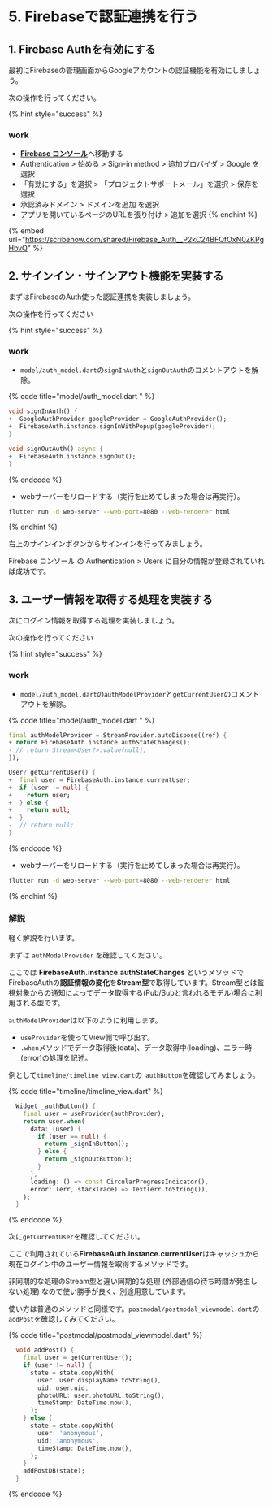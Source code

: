 # 5. Firebaseで認証連携を行う

## 1. Firebase Authを有効にする

最初にFirebaseの管理画面からGoogleアカウントの認証機能を有効にしましょう。

次の操作を行ってください。

{% hint style="success" %}
### work

* [**Firebase コンソール**](https://console.firebase.google.com)へ移動する
* Authentication > 始める > Sign-in method > 追加プロバイダ > Google を選択
* 「有効にする」を選択 > 「プロジェクトサポートメール」を選択 > 保存を選択
* 承認済みドメイン > ドメインを追加 を選択
* アプリを開いているページのURLを張り付け > 追加を選択
{% endhint %}

{% embed url="https://scribehow.com/shared/Firebase_Auth__P2kC24BFQfOxN0ZKPgHbvQ" %}

## 2. サインイン・サインアウト機能を実装する

まずはFirebaseのAuth使った認証連携を実装しましょう。

次の操作を行ってください

{% hint style="success" %}
### work

* `model/auth_model.dart`の`signInAuth`と`signOutAuth`のコメントアウトを解除。

{% code title="model/auth_model.dart " %}
```dart
void signInAuth() {
+  GoogleAuthProvider googleProvider = GoogleAuthProvider();
+  FirebaseAuth.instance.signInWithPopup(googleProvider);
}

void signOutAuth() async {
+  FirebaseAuth.instance.signOut();
}
```
{% endcode %}



* webサーバーをリロードする（実行を止めてしまった場合は再実行）。

```bash
flutter run -d web-server --web-port=8080 --web-renderer html
```
{% endhint %}

右上のサインインボタンからサインインを行ってみましょう。

Firebase コンソール の Authentication > Users に自分の情報が登録されていれば成功です。

## 3. ユーザー情報を取得する処理を実装する

次にログイン情報を取得する処理を実装しましょう。

次の操作を行ってください

{% hint style="success" %}
### work

* `model/auth_model.dart`の`authModelProvider`と`getCurrentUser`のコメントアウトを解除。

{% code title="model/auth_model.dart " %}
```dart
final authModelProvider = StreamProvider.autoDispose((ref) {
+ return FirebaseAuth.instance.authStateChanges();
- // return Stream<User?>.value(null);
});

User? getCurrentUser() {
+  final user = FirebaseAuth.instance.currentUser;
+  if (user != null) {
+    return user;
+  } else {
+    return null;
+  }
-  // return null;
}
```
{% endcode %}

* webサーバーをリロードする（実行を止めてしまった場合は再実行）。

```bash
flutter run -d web-server --web-port=8080 --web-renderer html
```
{% endhint %}

### 解説

軽く解説を行います。

まずは `authModelProvider` を確認してください。

ここでは **FirebaseAuth.instance.authStateChanges** というメソッドでFirebaseAuthの**認証情報の変化**を**Stream型**で取得しています。Stream型とは監視対象からの通知によってデータ取得する(Pub/Subと言われるモデル)場合に利用される型です。

`authModelProvider`は以下のように利用します。

* `useProvider`を使ってView側で呼び出す。
* `.when`メソッドでデータ取得後(data)、データ取得中(loading)、エラー時(error)の処理を記述。

例として`timeline/timeline_view.dart`の`_authButton`を確認してみましょう。

{% code title="timeline/timeline_view.dart" %}
```dart
  Widget _authButton() {
    final user = useProvider(authProvider);
    return user.when(
      data: (user) {
        if (user == null) {
          return _signInButton();
        } else {
          return _signOutButton();
        }
      },
      loading: () => const CircularProgressIndicator(),
      error: (err, stackTrace) => Text(err.toString()),
    );
  }
```
{% endcode %}

次に`getCurrentUser`を確認してください。

ここで利用されている**FirebaseAuth.instance.currentUser**はキャッシュから現在ログイン中のユーザー情報を取得するメソッドです。

非同期的な処理のStream型と違い同期的な処理 (外部通信の待ち時間が発生しない処理) なので使い勝手が良く、別途用意しています。

使い方は普通のメソッドと同様です。`postmodal/postmodal_viewmodel.dart`の`addPost`を確認してみてください。

{% code title="postmodal/postmodal_viewmodel.dart" %}
```dart
  void addPost() {
    final user = getCurrentUser();
    if (user != null) {
      state = state.copyWith(
        user: user.displayName.toString(),
        uid: user.uid,
        photoURL: user.photoURL.toString(),
        timeStamp: DateTime.now(),
      );
    } else {
      state = state.copyWith(
        user: 'anonymous',
        uid: 'anonymous',
        timeStamp: DateTime.now(),
      );
    }
    addPostDB(state);
  }
```
{% endcode %}
